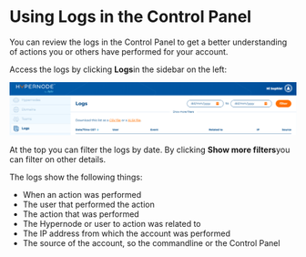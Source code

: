 <!-- source: https://support.hypernode.com/en/services/control-panel/using-logs-in-the-control-panel/ -->

# Using Logs in the Control Panel

You can review the logs in the Control Panel to get a better understanding of actions you or others have performed for your account.

Access the logs by clicking **Logs**in the sidebar on the left:

![](_res/ssHpI0pQa2cYo5Cv9P_2Dad0HNNkSgtiGw.png)

At the top you can filter the logs by date. By clicking **Show more filters**you can filter on other details.

The logs show the following things:

- When an action was performed
- The user that performed the action
- The action that was performed
- The Hypernode or user to action was related to
- The IP address from which the account was performed
- The source of the account, so the commandline or the Control Panel

